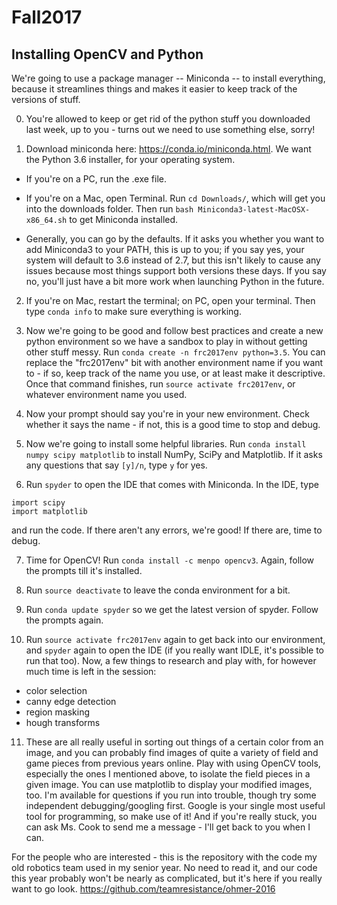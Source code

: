 # Fall2017

## Installing OpenCV and Python
We're going to use a package manager -- Miniconda -- to install everything, because it streamlines things and makes it easier to keep track of the versions of stuff. 

0. You're allowed to keep or get rid of the python stuff you downloaded last week, up to you - turns out we need to use something else, sorry! 

1. Download miniconda here: https://conda.io/miniconda.html. We want the Python 3.6 installer, for your operating system. 

 * If you're on a PC, run the .exe file. 
 * If you're on a Mac, open Terminal. Run `cd Downloads/`, which will get you into the downloads folder. Then run `bash Miniconda3-latest-MacOSX-x86_64.sh` to get Miniconda installed. 
  
 * Generally, you can go by the defaults. If it asks you whether you want to add Miniconda3 to your PATH, this is up to you; if you say yes, your system will default to 3.6 instead of 2.7, but this isn't likely to cause any issues because most things support both versions these days. If you say no, you'll just have a bit more work when launching Python in the future. 
  
2. If you're on Mac, restart the terminal; on PC, open your terminal. Then type `conda info` to make sure everything is working. 

3. Now we're going to be good and follow best practices and create a new python environment so we have a sandbox to play in without getting other stuff messy. Run `conda create -n frc2017env python=3.5`. You can replace the "frc2017env" bit with another environment name if you want to - if so, keep track of the name you use, or at least make it descriptive. Once that command finishes, run `source activate frc2017env`, or whatever environment name you used. 

4. Now your prompt should say you're in your new environment. Check whether it says the name - if not, this is a good time to stop and debug. 

5. Now we're going to install some helpful libraries. Run `conda install numpy scipy matplotlib` to install NumPy, SciPy and Matplotlib. If it asks any questions that say `[y]/n`, type `y` for yes. 

6. Run `spyder` to open the IDE that comes with Miniconda. In the IDE, type 
```import numpy
import scipy
import matplotlib
```
and run the code. If there aren't any errors, we're good! If there are, time to debug. 

7. Time for OpenCV! Run `conda install -c menpo opencv3`. Again, follow the prompts till it's installed. 

8. Run `source deactivate` to leave the conda environment for a bit. 

9. Run `conda update spyder` so we get the latest version of spyder. Follow the prompts again. 

10. Run `source activate frc2017env` again to get back into our environment, and `spyder` again to open the IDE (if you really want IDLE, it's possible to run that too). Now, a few things to research and play with, for however much time is left in the session: 
  * color selection
  * canny edge detection
  * region masking
  * hough transforms
  
11. These are all really useful in sorting out things of a certain color from an image, and you can probably find images of quite a variety of field and game pieces from previous years online. Play with using OpenCV tools, especially the ones I mentioned above, to isolate the field pieces in a given image. You can use matplotlib to display your modified images, too. I'm available for questions if you run into trouble, though try some independent debugging/googling first. Google is your single most useful tool for programming, so make use of it! And if you're really stuck, you can ask Ms. Cook to send me a message - I'll get back to you when I can. 

For the people who are interested - this is the repository with the code my old robotics team used in my senior year. No need to read it, and our code this year probably won't be nearly as complicated, but it's here if you really want to go look. 
https://github.com/teamresistance/ohmer-2016
